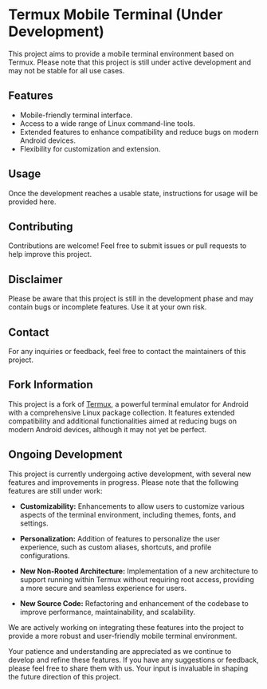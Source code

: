 # Termux Mobile Terminal (Under Development)

This project aims to provide a mobile terminal environment based on Termux. Please note that this project is still under active development and may not be stable for all use cases.

## Features

- Mobile-friendly terminal interface.
- Access to a wide range of Linux command-line tools.
- Extended features to enhance compatibility and reduce bugs on modern Android devices.
- Flexibility for customization and extension.

## Usage

Once the development reaches a usable state, instructions for usage will be provided here.

## Contributing

Contributions are welcome! Feel free to submit issues or pull requests to help improve this project.

## Disclaimer

Please be aware that this project is still in the development phase and may contain bugs or incomplete features. Use it at your own risk.

## Contact

For any inquiries or feedback, feel free to contact the maintainers of this project.

## Fork Information

This project is a fork of [Termux](https://github.com/termux/termux-app), a powerful terminal emulator for Android with a comprehensive Linux package collection. It features extended compatibility and additional functionalities aimed at reducing bugs on modern Android devices, although it may not yet be perfect.

## Ongoing Development

This project is currently undergoing active development, with several new features and improvements in progress. Please note that the following features are still under work:

- **Customizability:** Enhancements to allow users to customize various aspects of the terminal environment, including themes, fonts, and settings.
  
- **Personalization:** Addition of features to personalize the user experience, such as custom aliases, shortcuts, and profile configurations.
  
- **New Non-Rooted Architecture:** Implementation of a new architecture to support running within Termux without requiring root access, providing a more secure and seamless experience for users.
  
- **New Source Code:** Refactoring and enhancement of the codebase to improve performance, maintainability, and scalability.

We are actively working on integrating these features into the project to provide a more robust and user-friendly mobile terminal environment.

Your patience and understanding are appreciated as we continue to develop and refine these features. If you have any suggestions or feedback, please feel free to share them with us. Your input is invaluable in shaping the future direction of this project.
